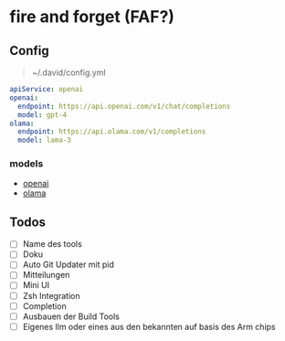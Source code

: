 # fire and forget (FAF?)

## Config

> ~/.david/config.yml

```yml
apiService: openai
openai:
  endpoint: https://api.openai.com/v1/chat/completions
  model: gpt-4
olama:
  endpoint: https://api.olama.com/v1/completions
  model: lama-3
```

### models

- [openai](https://platform.openai.com/docs/models)
- [olama](https://ollama.com)

## Todos

- [ ] Name des tools
- [ ] Doku
- [ ] Auto Git Updater mit pid
- [ ] Mitteilungen
- [ ] Mini UI
- [ ] Zsh Integration
- [ ] Completion
- [ ] Ausbauen der Build Tools
- [ ] Eigenes llm oder eines aus den bekannten auf basis des Arm chips
